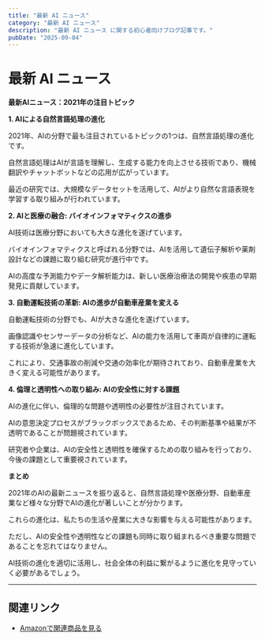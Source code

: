 ```yaml
---
title: "最新 AI ニュース"
category: "最新 AI ニュース"
description: "最新 AI ニュース に関する初心者向けブログ記事です。"
pubDate: "2025-09-04"
---
```


# 最新 AI ニュース

**最新AIニュース：2021年の注目トピック**

**1. AIによる自然言語処理の進化**

2021年、AIの分野で最も注目されているトピックの1つは、自然言語処理の進化です。

自然言語処理はAIが言語を理解し、生成する能力を向上させる技術であり、機械翻訳やチャットボットなどの応用が広がっています。

最近の研究では、大規模なデータセットを活用して、AIがより自然な言語表現を学習する取り組みが行われています。



**2. AIと医療の融合: バイオインフォマティクスの進歩**

AI技術は医療分野においても大きな進化を遂げています。

バイオインフォマティクスと呼ばれる分野では、AIを活用して遺伝子解析や薬剤設計などの課題に取り組む研究が進行中です。

AIの高度な予測能力やデータ解析能力は、新しい医療治療法の開発や疾患の早期発見に貢献しています。



**3. 自動運転技術の革新: AIの進歩が自動車産業を変える**

自動運転技術の分野でも、AIが大きな進化を遂げています。

画像認識やセンサーデータの分析など、AIの能力を活用して車両が自律的に運転する技術が急速に進化しています。

これにより、交通事故の削減や交通の効率化が期待されており、自動車産業を大きく変える可能性があります。



**4. 倫理と透明性への取り組み: AIの安全性に対する課題**

AIの進化に伴い、倫理的な問題や透明性の必要性が注目されています。

AIの意思決定プロセスがブラックボックスであるため、その判断基準や結果が不透明であることが問題視されています。

研究者や企業は、AIの安全性と透明性を確保するための取り組みを行っており、今後の課題として重要視されています。



**まとめ**

2021年のAIの最新ニュースを振り返ると、自然言語処理や医療分野、自動車産業など様々な分野でAIの進化が著しいことが分かります。

これらの進化は、私たちの生活や産業に大きな影響を与える可能性があります。

ただし、AIの安全性や透明性などの課題も同時に取り組まれるべき重要な問題であることを忘れてはなりません。

AI技術の進化を適切に活用し、社会全体の利益に繋がるように進化を見守っていく必要があるでしょう。



---

## 関連リンク

- [Amazonで関連商品を見る](https://www.amazon.co.jp/s?k=%E6%9C%80%E6%96%B0+AI+%E3%83%8B%E3%83%A5%E3%83%BC%E3%82%B9&tag=autowritehubai-22)
